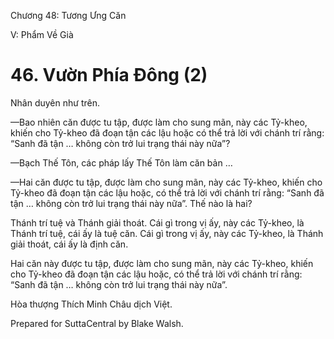  

Chương 48: Tương Ưng Căn

V: Phẩm Về Già

# 46\. Vườn Phía Ðông (2)

Nhân duyên như trên.

—Bao nhiên căn được tu tập, được làm cho sung mãn, này các Tỷ-kheo, khiến cho Tỷ-kheo đã đoạn tận các lậu hoặc có thể trả lời với chánh trí rằng: “Sanh đã tận … không còn trở lui trạng thái này nữa”?

—Bạch Thế Tôn, các pháp lấy Thế Tôn làm căn bản …

—Hai căn được tu tập, được làm cho sung mãn, này các Tỷ-kheo, khiến cho Tỷ-kheo đã đoạn tận các lậu hoặc, có thể trả lời với chánh trí rằng: “Sanh đã tận … không còn trở lui trạng thái này nữa”. Thế nào là hai?

Thánh trí tuệ và Thánh giải thoát. Cái gì trong vị ấy, này các Tỷ-kheo, là Thánh trí tuệ, cái ấy là tuệ căn. Cái gì trong vị ấy, này các Tỷ-kheo, là Thánh giải thoát, cái ấy là định căn.

Hai căn này được tu tập, được làm cho sung mãn, này các Tỷ-kheo, khiến cho Tỷ-kheo đã đoạn tận các lậu hoặc, có thể trả lời với chánh trí rằng: “Sanh đã tận … không còn trở lui trạng thái này nữa”.

Hòa thượng Thích Minh Châu dịch Việt.

Prepared for SuttaCentral by Blake Walsh.